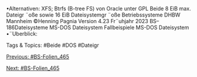 •Alternativen: XFS; Btrfs (B-tree FS) von Oracle unter GPL
Beide 8 EiB max. Dateigr ¨oße sowie 16 EiB Dateisystemgr ¨oße
Betriebssysteme DHBW Mannheim ©Henning Pagnia Version 4.23 Fr¨uhjahr 2023 BS–186Dateisysteme MS-DOS Dateisystem Fallbeispiele
MS-DOS Dateisystem
•¨Uberblick:

   Tags & Topics:
   #Beide
   #DOS
   #Dateigr

[Previous: #BS-Folien_465](BS-Folien_465.md)

[Next: #BS-Folien_465](BS-Folien_465.md)